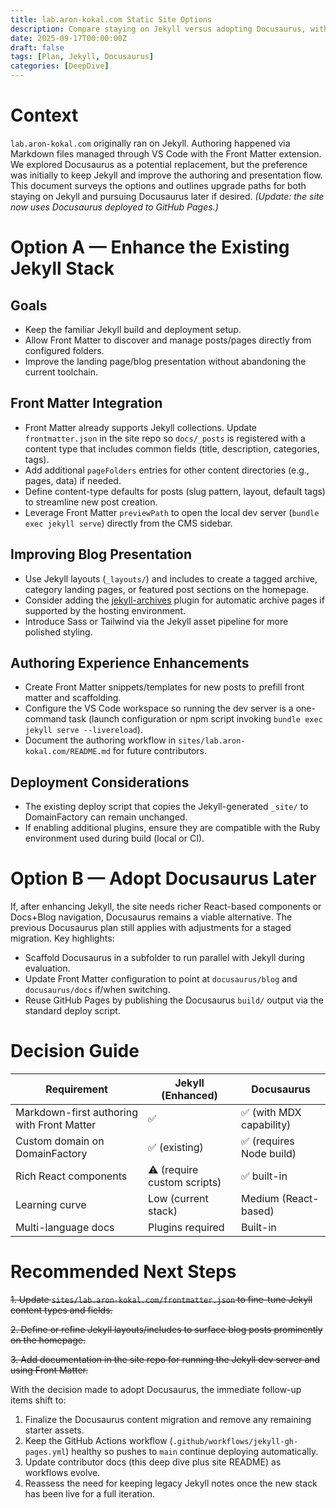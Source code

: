 ```yaml
---
title: lab.aron-kokal.com Static Site Options
description: Compare staying on Jekyll versus adopting Docusaurus, with guidance on Front Matter authoring workflows.
date: 2025-09-17T00:00:00Z
draft: false
tags: [Plan, Jekyll, Docusaurus]
categories: [DeepDive]
---
```


# Context

`lab.aron-kokal.com` originally ran on Jekyll. Authoring happened via Markdown files managed through VS Code with the Front Matter extension. We explored Docusaurus as a potential replacement, but the preference was initially to keep Jekyll and improve the authoring and presentation flow. This document surveys the options and outlines upgrade paths for both staying on Jekyll and pursuing Docusaurus later if desired. *(Update: the site now uses Docusaurus deployed to GitHub Pages.)*

# Option A — Enhance the Existing Jekyll Stack

## Goals

- Keep the familiar Jekyll build and deployment setup.
- Allow Front Matter to discover and manage posts/pages directly from configured folders.
- Improve the landing page/blog presentation without abandoning the current toolchain.

## Front Matter Integration

- Front Matter already supports Jekyll collections. Update `frontmatter.json` in the site repo so `docs/_posts` is registered with a content type that includes common fields (title, description, categories, tags).
- Add additional `pageFolders` entries for other content directories (e.g., pages, data) if needed.
- Define content-type defaults for posts (slug pattern, layout, default tags) to streamline new post creation.
- Leverage Front Matter `previewPath` to open the local dev server (`bundle exec jekyll serve`) directly from the CMS sidebar.

## Improving Blog Presentation

- Use Jekyll layouts (`_layouts/`) and includes to create a tagged archive, category landing pages, or featured post sections on the homepage.
- Consider adding the [jekyll-archives](https://github.com/jekyll/jekyll-archives) plugin for automatic archive pages if supported by the hosting environment.
- Introduce Sass or Tailwind via the Jekyll asset pipeline for more polished styling.

## Authoring Experience Enhancements

- Create Front Matter snippets/templates for new posts to prefill front matter and scaffolding.
- Configure the VS Code workspace so running the dev server is a one-command task (launch configuration or npm script invoking `bundle exec jekyll serve --livereload`).
- Document the authoring workflow in `sites/lab.aron-kokal.com/README.md` for future contributors.

## Deployment Considerations

- The existing deploy script that copies the Jekyll-generated `_site/` to DomainFactory can remain unchanged.
- If enabling additional plugins, ensure they are compatible with the Ruby environment used during build (local or CI).

# Option B — Adopt Docusaurus Later

If, after enhancing Jekyll, the site needs richer React-based components or Docs+Blog navigation, Docusaurus remains a viable alternative. The previous Docusaurus plan still applies with adjustments for a staged migration. Key highlights:

- Scaffold Docusaurus in a subfolder to run parallel with Jekyll during evaluation.
- Update Front Matter configuration to point at `docusaurus/blog` and `docusaurus/docs` if/when switching.
- Reuse GitHub Pages by publishing the Docusaurus `build/` output via the standard deploy script.

# Decision Guide

| Requirement | Jekyll (Enhanced) | Docusaurus |
| --- | --- | --- |
| Markdown-first authoring with Front Matter | ✅ | ✅ (with MDX capability) |
| Custom domain on DomainFactory | ✅ (existing) | ✅ (requires Node build) |
| Rich React components | ⚠️ (require custom scripts) | ✅ built-in |
| Learning curve | Low (current stack) | Medium (React-based) |
| Multi-language docs | Plugins required | Built-in |

# Recommended Next Steps

~~1. Update `sites/lab.aron-kokal.com/frontmatter.json` to fine-tune Jekyll content types and fields.~~

~~2. Define or refine Jekyll layouts/includes to surface blog posts prominently on the homepage.~~

~~3. Add documentation in the site repo for running the Jekyll dev server and using Front Matter.~~

With the decision made to adopt Docusaurus, the immediate follow-up items shift to:

1. Finalize the Docusaurus content migration and remove any remaining starter assets.
2. Keep the GitHub Actions workflow (`.github/workflows/jekyll-gh-pages.yml`) healthy so pushes to `main` continue deploying automatically.
3. Update contributor docs (this deep dive plus site README) as workflows evolve.
4. Reassess the need for keeping legacy Jekyll notes once the new stack has been live for a full iteration.
